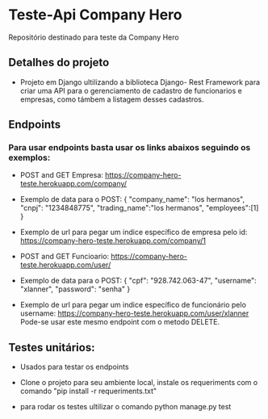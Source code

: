 # Teste-Api Company Hero
Repositório destinado para teste da Company Hero

## Detalhes do projeto

* Projeto em Django ultilizando a biblioteca Django- Rest Framework para criar uma API para o gerenciamento de cadastro de funcionarios e empresas, como támbem a listagem desses cadastros.

## Endpoints

### Para usar endpoints basta usar os links abaixos seguindo os exemplos:

* POST and GET Empresa: https://company-hero-teste.herokuapp.com/company/

* Exemplo de data para o POST: {
    "company_name": "los hermanos",
    "cnpj": "1234848775",
    "trading_name":"los hermanos",
    "employees":[1]
}  
* Exemplo de url para pegar um indice específico de empresa pelo id: https://company-hero-teste.herokuapp.com/company/1

* POST and GET Funcioario: https://company-hero-teste.herokuapp.com/user/

* Exemplo de data para o POST: { 
    "cpf": "928.742.063-47",
    "username": "xlanner",
    "password": "senha"
    }
* Exemplo de url para pegar um indice específico de funcionário pelo username: https://company-hero-teste.herokuapp.com/user/xlanner Pode-se usar este mesmo endpoint com o metodo DELETE.

## Testes unitários:

* Usados para testar os endpoints

* Clone o projeto para seu ambiente local, instale os requeriments com o comando "pip install -r requeriments.txt"

* para rodar os testes ultilizar o comando python manage.py test

